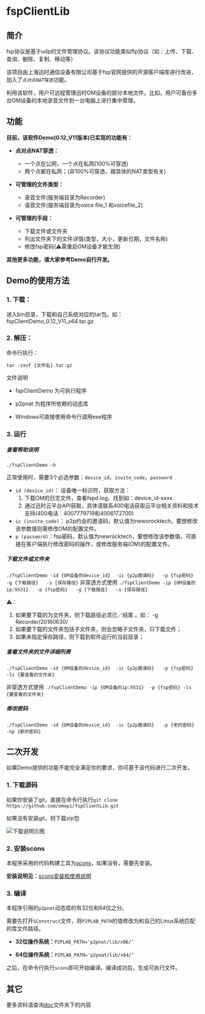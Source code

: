 # fspClientLib

## 简介

fsp协议是基于udp的文件管理协议。该协议功能类似ftp协议（如：上传、下载、查询、删除、复制、移动等）

该项目由上海迅时通信设备有限公司基于fsp官网提供的开源客户端库进行改进，加入了`点对点NAT穿透`功能。

利用该软件，用户可远程管理迅时OM设备的部分本地文件。比如，用户可备份多台OM设备的本地录音文件到一台电脑上进行集中管理。



## 功能

**目前，该软件Demo(0.12_V11版本)已实现的功能有：**

- **点对点NAT穿透：**
  - 一个点在公网，一个点在私网(100%可穿透)
  - 两个点都在私网；(非100%可穿透，跟具体的NAT类型有关)


- **可管理的文件类型：**
  - 录音文件(服务端目录为Recorder)
  - 语音文件(服务端目录为voice file\_1 和voicefile\_2)
- **可管理的手段：**
  - 下载文件或文件夹
  - 列出文件夹下的文件详情(类型，大小，更新日期，文件名称)
  - 修改fsp密码(⚠️需重启OM设备才能生效)



**其他更多功能，请大家参考Demo自行开发。**



## Demo的使用方法

### 1. 下载：

进入bin目录，下载和自己系统对应的tar包。如：fspClientDemo\_0.12_V11\_x64.tar.gz



### 2. 解压：

命令行执行：

`tar -zxvf {文件名}.tar.gz`



文件说明

- fspClientDemo 为可执行程序


- p2pnat 为程序所依赖的动态库

- Windows可直接使用命令行调用exe程序



### 3. 运行

##### 查看帮助说明

`./fspClientDemo —h`


正常使用时，需要3个必选参数：`device_id`，`invite_code`，`password`

- `id (device_id)`： 设备唯一标识符，获取方法：
  	1.  下载OM的日志文件，查看fspd.log，找到如：device_id-xxxx 
  	2.   通过迅时云平台API获取，具体请联系400电话获取云平台相关资料和技术支持(400电话：4007779719和4006172700) 
- `ic (invite_code)`： p2p约会的邀请码，默认值为neworocktech。要想修改该参数值则需修改OM的配置文件。
- `p (password)`：fsp密码，默认值为newrocktech，要想修改该参数值，可直接在客户端执行修改密码的操作，或修改服务端(OM)的配置文件。



##### **下载文件或文件夹**

`./fspClientDemo -id {OM设备的device_id}  -ic {p2p邀请码}   -p {fsp密码}   -g {下载路径}   -s {保存路径}`
非穿透方式使用
`./fspClientDemo -ip {OM设备的ip:9531}   -p {fsp密码}   -g {下载路径}   -s {保存路径}`


⚠️：

1. 如果要下载的为文件夹，则下载路径必须已／结尾 。如： -g Recorder/20160630/
2. 如果要下载的文件夹包括子文件夹，则会忽略子文件夹，只下载文件；
3. 如果未指定保存路径，则下载到软件运行的当前目录；



##### **查看文件夹的文件详细列表**

`./fspClientDemo -id {OM设备的device_id}  -ic {p2p邀请码}   -p {fsp密码}   -ls {要查看的文件夹}`

非穿透方式使用
`./fspClientDemo -ip {OM设备的ip:9531}  -p {fsp密码} -ls {要查看的文件夹}`

##### 修改密码

`./fspClientDemo -id {OM设备的device_id}  -ic {p2p邀请码}   -p {老的密码}   -np {新的密码}`



## 二次开发

如果Demo提供的功能不能完全满足你的要求，你可基于该代码进行二次开发。

### 1. 下载源码

如果你安装了git，直接在命令行执行`git clone https://github.com/omapi/fspClientLib.git`

如果没有安装git，则下载zip包

![下载说明示图](http://qiniupicbed.qiniudn.com/upload/7c6db11210dfd89166704ea2d566d3d8.png)

### 2. 安装scons

本程序采用的代码构建工具为[scons](http://scons.org/)，如果没有，需要先安装。

**安装说明见：**[scons安装和使用说明](https://github.com/omapi/fspClientLib/blob/master/doc/scons%E7%9A%84%E5%AE%89%E8%A3%85%E5%92%8C%E4%BD%BF%E7%94%A8%E8%AF%B4%E6%98%8E.md)

### 3. 编译

本程序引用的`p2pnat`动态库的有32位和64位之分。

需要先打开`SConstruct`文件，将`P2PLAB_PATH`的值修改为和自己的Linux系统匹配的库文件路径。

- **32位操作系统：**`P2PLAB_PATH='p2pnat/lib/x86/‘`


- **64位操作系统：**`P2PLAB_PATH='p2pnat/lib/x64/‘`



之后，在命令行执行`scons`即可开始编译。编译成功后，生成可执行文件。



## 其它	

更多资料请查询[doc](https://github.com/omapi/fspClientLib/blob/master/doc/)文件夹下的内容

